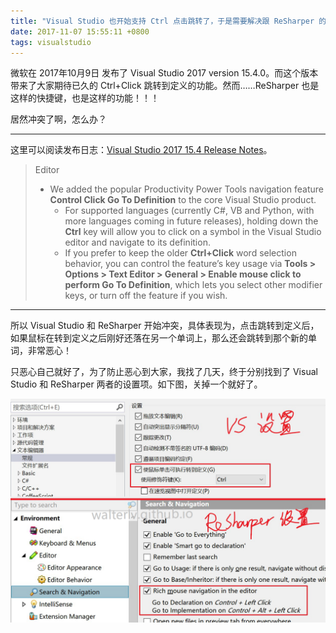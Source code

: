 ```yaml
---
title: "Visual Studio 也开始支持 Ctrl 点击跳转了，于是需要解决跟 ReSharper 的冲突"
date: 2017-11-07 15:55:11 +0800
tags: visualstudio
---
```


微软在 2017年10月9日 发布了 Visual Studio 2017 version 15.4.0。而这个版本带来了大家期待已久的 Ctrl+Click 跳转到定义的功能。然而……ReSharper 也是这样的快捷键，也是这样的功能！！！

居然冲突了啊，怎么办？

---

这里可以阅读发布日志：[Visual Studio 2017 15.4 Release Notes](https://www.visualstudio.com/en-us/news/releasenotes/vs2017-relnotes)。

> Editor
> - We added the popular Productivity Power Tools navigation feature **Control Click Go To Definition** to the core Visual Studio product.
>   - For supported languages (currently C#, VB and Python, with more languages coming in future releases), holding down the **Ctrl** key will allow you to click on a symbol in the Visual Studio editor and navigate to its definition.
>   - If you prefer to keep the older **Ctrl+Click** word selection behavior, you can control the feature’s key usage via **Tools > Options > Text Editor > General > Enable mouse click to perform Go To Definition**, which lets you select other modifier keys, or turn off the feature if you wish.

---

所以 Visual Studio 和 ReSharper 开始冲突，具体表现为，点击跳转到定义后，如果鼠标在转到定义之后刚好还落在另一个单词上，那么还会跳转到那个新的单词，非常恶心！

只恶心自己就好了，为了防止恶心到大家，我找了几天，终于分别找到了 Visual Studio 和 ReSharper 两者的设置项。如下图，关掉一个就好了。

![Visual Studio 和 ReSharper 中的设置](/static/posts/2017-11-07-15-54-22.png)
